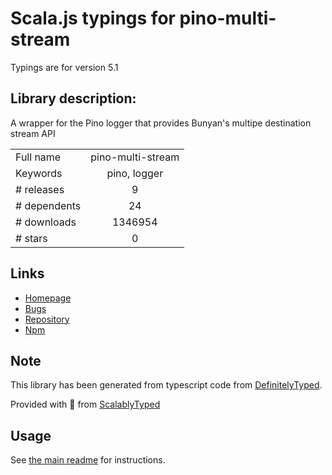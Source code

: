
# Scala.js typings for pino-multi-stream

Typings are for version 5.1

## Library description:
A wrapper for the Pino logger that provides Bunyan's multipe destination stream API

|                    |                 |
| ------------------ | :-------------: |
| Full name          | pino-multi-stream |
| Keywords           | pino, logger |
| # releases         | 9 |
| # dependents       | 24 |
| # downloads        | 1346954 |
| # stars            | 0 |

## Links
- [Homepage](https://github.com/pinojs/pino-multi-stream#readme)
- [Bugs](https://github.com/pinojs/pino-multi-stream/issues)
- [Repository](https://github.com/pinojs/pino-multi-stream)
- [Npm](https://www.npmjs.com/package/pino-multi-stream)
    


## Note
This library has been generated from typescript code from [DefinitelyTyped](https://definitelytyped.org).

Provided with :purple_heart: from [ScalablyTyped](https://github.com/oyvindberg/ScalablyTyped)

## Usage
See [the main readme](../../readme.md) for instructions.


